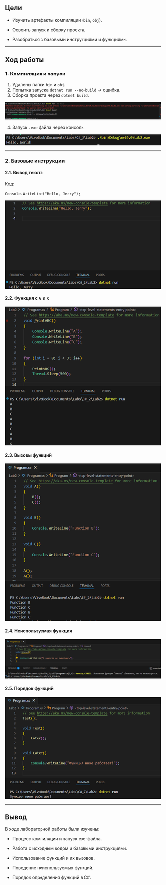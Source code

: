 ## Цели

- Изучить артефакты компиляции (`bin`, `obj`).
    
- Освоить запуск и сборку проекта.
    
- Разобраться с базовыми инструкциями и функциями.
    

---

## Ход работы

### 1. Компиляция и запуск

1. Удалены папки `bin` и `obj`.  
2. Попытка запуска `dotnet run --no-build` → ошибка.  
3. Сборка проекта через `dotnet build`.  

![Скрин](screenshot/2.png)
    
4. Запуск `.exe` файла через консоль.  

![Скрин](screenshot/4.png)


---

### 2. Базовые инструкции

#### 2.1. Вывод текста

Код:

`Console.WriteLine("Hello, Jerry");`

![Скрин](screenshot/6.png)

#### 2.2. Функция с `A B C`

![Скрин](screenshot/5.png)

#### 2.3. Вызовы функций

![Скрин](screenshot/7.png)

#### 2.4. Неиспользуемая функция

![Скрин](screenshot/8.png)

#### 2.5. Порядок функций

![Скрин](screenshot/9.png)

---

## Вывод

В ходе лабораторной работы были изучены:

- Процесс компиляции и запуск exe-файла.
    
- Работа с исходным кодом и базовыми инструкциями.
    
- Использование функций и их вызовов.
    
- Поведение неиспользуемых функций.
    
- Порядок определения функций в C#.